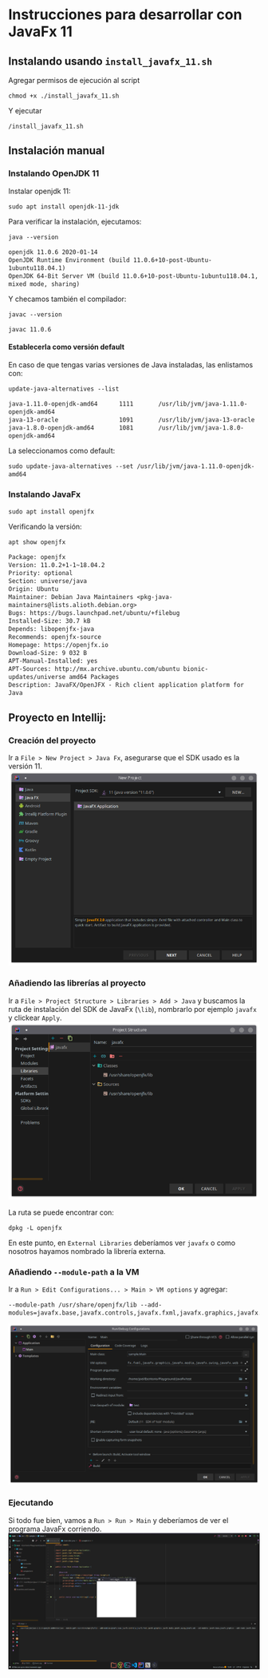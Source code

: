 # Instrucciones para desarrollar con JavaFx 11

## Instalando usando `install_javafx_11.sh`
Agregar permisos de ejecución al script
```ssh
chmod +x ./install_javafx_11.sh
```
Y ejecutar
```ssh
/install_javafx_11.sh
```

## Instalación manual
### Instalando OpenJDK 11
Instalar openjdk 11:
```ssh
sudo apt install openjdk-11-jdk 
```
Para verificar la instalación, ejecutamos:
```ssh
java --version
```
```ssh
openjdk 11.0.6 2020-01-14
OpenJDK Runtime Environment (build 11.0.6+10-post-Ubuntu-1ubuntu118.04.1)
OpenJDK 64-Bit Server VM (build 11.0.6+10-post-Ubuntu-1ubuntu118.04.1, mixed mode, sharing)
```
Y checamos también el compilador:
```ssh
javac --version
```
```ssh
javac 11.0.6
```
#### Establecerla como versión default
En caso de que tengas varias versiones de Java instaladas, las enlistamos con:
```ssh
update-java-alternatives --list
```
```ssh
java-1.11.0-openjdk-amd64      1111       /usr/lib/jvm/java-1.11.0-openjdk-amd64
java-13-oracle                 1091       /usr/lib/jvm/java-13-oracle
java-1.8.0-openjdk-amd64       1081       /usr/lib/jvm/java-1.8.0-openjdk-amd64
```
La seleccionamos como default:
```
sudo update-java-alternatives --set /usr/lib/jvm/java-1.11.0-openjdk-amd64
```
### Instalando JavaFx
```ssh
sudo apt install openjfx
```
Verificando la versión:
```ssh
apt show openjfx
```
```ssh
Package: openjfx
Version: 11.0.2+1-1~18.04.2
Priority: optional
Section: universe/java
Origin: Ubuntu
Maintainer: Debian Java Maintainers <pkg-java-maintainers@lists.alioth.debian.org>
Bugs: https://bugs.launchpad.net/ubuntu/+filebug
Installed-Size: 30.7 kB
Depends: libopenjfx-java
Recommends: openjfx-source
Homepage: https://openjfx.io
Download-Size: 9 032 B
APT-Manual-Installed: yes
APT-Sources: http://mx.archive.ubuntu.com/ubuntu bionic-updates/universe amd64 Packages
Description: JavaFX/OpenJFX - Rich client application platform for Java
```

## Proyecto en Intellij:
### Creación del proyecto
Ir a `File > New Project > Java Fx`, asegurarse que el SDK usado es la versión 11.
![Creación del proyecto](images/newProject.png)

### Añadiendo las librerías al proyecto
Ir a `File > Project Structure > Libraries > Add > Java` y buscamos la ruta de instalación del SDK de JavaFx (`\lib`), nombrarlo por ejemplo `javafx` y clickear `Apply`.
![Agregando librería](images/library.png)

La ruta se puede encontrar con:
```ssh
dpkg -L openjfx
```
En este punto, en `External Libraries` deberíamos ver `javafx` o como nosotros hayamos nombrado la librería externa.
### Añadiendo `--module-path` a la VM
Ir a `Run > Edit Configurations... > Main > VM options` y agregar:
```ssh
--module-path /usr/share/openjfx/lib --add-modules=javafx.base,javafx.controls,javafx.fxml,javafx.graphics,javafx.media,javafx.swing,javafx.web
```
![Opciones de la VM](images/vm.png)

### Ejecutando
Si todo fue bien, vamos a `Run > Run > Main` y deberíamos de ver el programa JavaFx corriendo.
![Aplicación ejecutándose](images/run.png)
